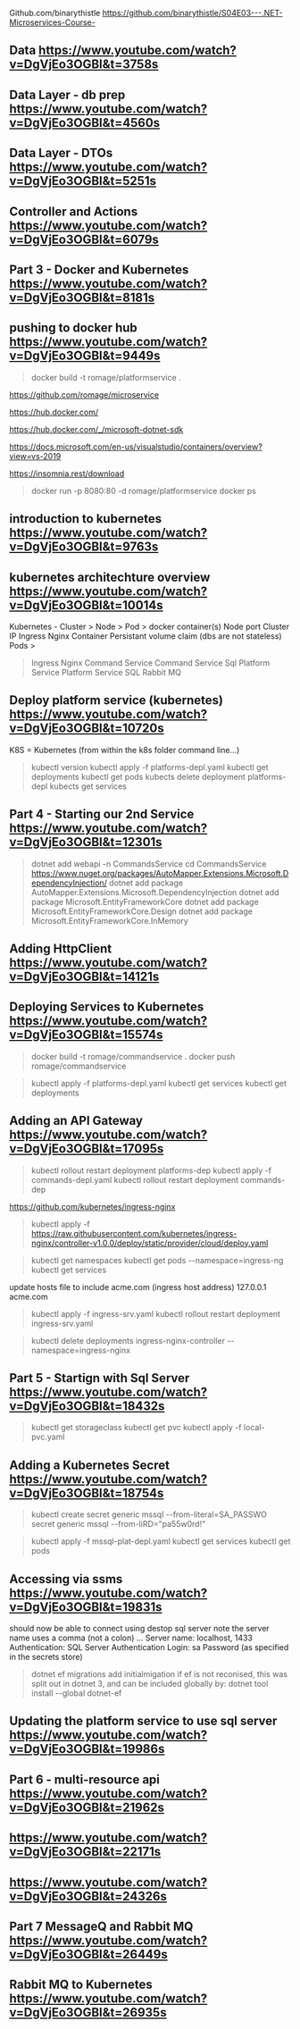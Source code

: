 Github.com/binarythistle
https://github.com/binarythistle/S04E03---.NET-Microservices-Course-

## Data https://www.youtube.com/watch?v=DgVjEo3OGBI&t=3758s

## Data Layer - db prep https://www.youtube.com/watch?v=DgVjEo3OGBI&t=4560s 

## Data Layer - DTOs https://www.youtube.com/watch?v=DgVjEo3OGBI&t=5251s 

## Controller and Actions https://www.youtube.com/watch?v=DgVjEo3OGBI&t=6079s

## Part 3 - Docker and Kubernetes https://www.youtube.com/watch?v=DgVjEo3OGBI&t=8181s

## pushing to docker hub https://www.youtube.com/watch?v=DgVjEo3OGBI&t=9449s

> docker build -t romage/platformservice .

https://github.com/romage/microservice

https://hub.docker.com/

https://hub.docker.com/_/microsoft-dotnet-sdk

https://docs.microsoft.com/en-us/visualstudio/containers/overview?view=vs-2019

https://insomnia.rest/download

> docker run -p 8080:80 -d romage/platformservice
> docker ps

## introduction to kubernetes https://www.youtube.com/watch?v=DgVjEo3OGBI&t=9763s

## kubernetes architechture overview https://www.youtube.com/watch?v=DgVjEo3OGBI&t=10014s

Kubernetes - Cluster > Node > Pod  > docker container(s)
Node port
Cluster IP 
Ingress Nginx Container 
Persistant volume claim (dbs are not stateless)
Pods > 
> Ingress Nginx 
> Command Service
> Command Service Sql
> Platform Service
> Platform Service SQL
> Rabbit MQ

## Deploy platform service (kubernetes) https://www.youtube.com/watch?v=DgVjEo3OGBI&t=10720s

K8S = Kubernetes
(from within the k8s folder command line...)
> kubectl version
> kubectl apply -f platforms-depl.yaml
> kubectl get deployments
> kubectl get pods
> kubects delete deployment platforms-depl
> kubects get services

## Part 4 - Starting our 2nd Service https://www.youtube.com/watch?v=DgVjEo3OGBI&t=12301s

> dotnet add webapi -n CommandsService
> cd CommandsService
https://www.nuget.org/packages/AutoMapper.Extensions.Microsoft.DependencyInjection/
> dotnet add package AutoMapper.Extensions.Microsoft.DependencyInjection
> dotnet add package Microsoft.EntityFrameworkCore
> dotnet add package Microsoft.EntityFrameworkCore.Design
> dotnet add package Microsoft.EntityFrameworkCore.InMemory


## Adding HttpClient https://www.youtube.com/watch?v=DgVjEo3OGBI&t=14121s

## Deploying Services to Kubernetes https://www.youtube.com/watch?v=DgVjEo3OGBI&t=15574s


> docker build -t romage/commandservice .
> docker push romage/commandservice 


> kubectl apply -f platforms-depl.yaml
> kubectl get services
> kubectl get deployments

## Adding an API Gateway https://www.youtube.com/watch?v=DgVjEo3OGBI&t=17095s


> kubectl rollout restart deployment platforms-dep
> kubectl apply -f commands-depl.yaml
> kubectl rollout restart deployment commands-dep


https://github.com/kubernetes/ingress-nginx
> kubectl apply -f https://raw.githubusercontent.com/kubernetes/ingress-nginx/controller-v1.0.0/deploy/static/provider/cloud/deploy.yaml

> kubectl get namespaces
> kubectl get pods --namespace=ingress-ng
> kubectl get services


update hosts file to include acme.com (ingress host address)
127.0.0.1 acme.com

> kubectl apply -f ingress-srv.yaml
> kubectl rollout restart deployment ingress-srv.yaml


> kubectl delete deployments ingress-nginx-controller --namespace=ingress-nginx

## Part 5 - Startign with Sql Server https://www.youtube.com/watch?v=DgVjEo3OGBI&t=18432s
> kubectl get storageclass
> kubectl get pvc 
> kubectl apply -f local-pvc.yaml

## Adding a Kubernetes Secret https://www.youtube.com/watch?v=DgVjEo3OGBI&t=18754s
> kubectl create secret generic mssql --from-literal=SA_PASSWO secret generic mssql --from-liRD="pa55w0rd!"

> kubectl apply -f mssql-plat-depl.yaml
> kubectl get services
> kubectl get pods

## Accessing via ssms https://www.youtube.com/watch?v=DgVjEo3OGBI&t=19831s

should now be able to connect using destop sql server
note the server name uses a comma (not a colon) ...
Server name: localhost, 1433
Authentication: SQL Server Authentication
Login: sa
Password (as specified in the secrets store)


> dotnet ef migrations add initialmigation
if ef is not reconised, this was split out in dotnet 3, and can be included globally by:
> dotnet tool install --global dotnet-ef


## Updating the platform service to use sql server https://www.youtube.com/watch?v=DgVjEo3OGBI&t=19986s


## Part 6 - multi-resource api https://www.youtube.com/watch?v=DgVjEo3OGBI&t=21962s

## https://www.youtube.com/watch?v=DgVjEo3OGBI&t=22171s
## https://www.youtube.com/watch?v=DgVjEo3OGBI&t=24326s
## Part 7 MessageQ and Rabbit MQ https://www.youtube.com/watch?v=DgVjEo3OGBI&t=26449s
## Rabbit MQ to Kubernetes https://www.youtube.com/watch?v=DgVjEo3OGBI&t=26935s